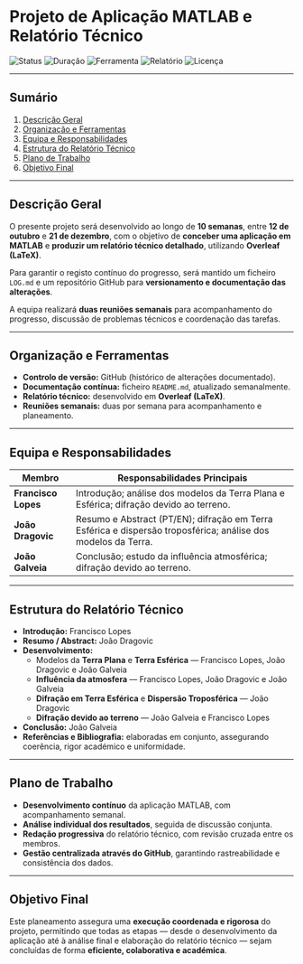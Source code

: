 # Projeto de Aplicação MATLAB e Relatório Técnico

![Status](https://img.shields.io/badge/status-em%20desenvolvimento-yellow)
![Duração](https://img.shields.io/badge/duração-12_outubro_→_21_dezembro-blue)
![Ferramenta](https://img.shields.io/badge/ferramenta-MATLAB-red)
![Relatório](https://img.shields.io/badge/relatório-Overleaf_(LaTeX)-green)
![Licença](https://img.shields.io/badge/licença-académica-lightgrey)

---

## Sumário
1. [Descrição Geral](#descrição-geral)
2. [Organização e Ferramentas](#organização-e-ferramentas)
3. [Equipa e Responsabilidades](#equipa-e-responsabilidades)
4. [Estrutura do Relatório Técnico](#estrutura-do-relatório-técnico)
5. [Plano de Trabalho](#plano-de-trabalho)
6. [Objetivo Final](#objetivo-final)

---

## Descrição Geral

O presente projeto será desenvolvido ao longo de **10 semanas**, entre **12 de outubro** e **21 de dezembro**, com o objetivo de **conceber uma aplicação em MATLAB** e **produzir um relatório técnico detalhado**, utilizando **Overleaf (LaTeX)**.  

Para garantir o registo contínuo do progresso, será mantido um ficheiro `LOG.md` e um repositório GitHub para **versionamento e documentação das alterações**.  

A equipa realizará **duas reuniões semanais** para acompanhamento do progresso, discussão de problemas técnicos e coordenação das tarefas.

---

## Organização e Ferramentas

- **Controlo de versão:** GitHub (histórico de alterações documentado).  
- **Documentação contínua:** ficheiro `README.md`, atualizado semanalmente.  
- **Relatório técnico:** desenvolvido em **Overleaf (LaTeX)**.  
- **Reuniões semanais:** duas por semana para acompanhamento e planeamento.

---

## Equipa e Responsabilidades

| Membro             | Responsabilidades Principais                                                                 |
|--------------------|-----------------------------------------------------------------------------------------------|
| **Francisco Lopes** | Introdução; análise dos modelos da Terra Plana e Esférica; difração devido ao terreno.        |
| **João Dragovic**   | Resumo e Abstract (PT/EN); difração em Terra Esférica e dispersão troposférica; análise dos modelos da Terra. |
| **João Galveia**    | Conclusão; estudo da influência atmosférica; difração devido ao terreno.                     |

---

## Estrutura do Relatório Técnico

- **Introdução:** Francisco Lopes  
- **Resumo / Abstract:** João Dragovic  
- **Desenvolvimento:**
  - Modelos da **Terra Plana** e **Terra Esférica** — Francisco Lopes, João Dragovic e João Galveia  
  - **Influência da atmosfera** — Francisco Lopes, João Dragovic e João Galveia  
  - **Difração em Terra Esférica** e **Dispersão Troposférica** — João Dragovic  
  - **Difração devido ao terreno** — João Galveia e Francisco Lopes  
- **Conclusão:** João Galveia  
- **Referências e Bibliografia:** elaboradas em conjunto, assegurando coerência, rigor académico e uniformidade.

---

## Plano de Trabalho

- **Desenvolvimento contínuo** da aplicação MATLAB, com acompanhamento semanal.  
- **Análise individual dos resultados**, seguida de discussão conjunta.  
- **Redação progressiva** do relatório técnico, com revisão cruzada entre os membros.  
- **Gestão centralizada através do GitHub**, garantindo rastreabilidade e consistência dos dados.

---

## Objetivo Final

Este planeamento assegura uma **execução coordenada e rigorosa** do projeto, permitindo que todas as etapas — desde o desenvolvimento da aplicação até à análise final e elaboração do relatório técnico — sejam concluídas de forma **eficiente, colaborativa e académica**.
